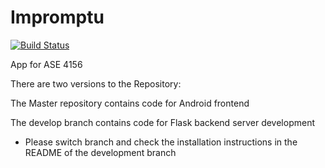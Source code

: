 # Impromptu

[![Build Status](https://travis-ci.com/tfmunat/Impromptu.svg?token=RAHeoyGh3tm2ZseyagpW&branch=master)](https://travis-ci.com/tfmunat/Impromptu)

App for ASE 4156

There are two versions to the Repository:

The Master repository contains code for Android frontend

The develop branch contains code for Flask backend server development
- Please switch branch and check the installation instructions in the README of the development branch
